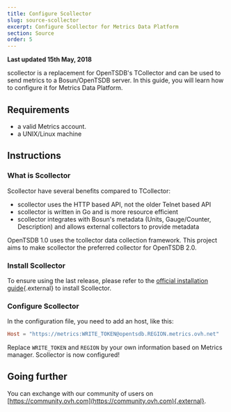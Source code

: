 ```yaml
---
title: Configure Scollector
slug: source-scollector
excerpt: Configure Scollector for Metrics Data Platform
section: Source
order: 5
---
```

**Last updated 15th May, 2018**


scollector is a replacement for OpenTSDB's TCollector and can be used to send metrics to a Bosun/OpenTSDB server. In this guide, you will learn how to configure it for Metrics Data Platform.

## Requirements

- a valid Metrics account.
- a UNIX/Linux machine

## Instructions

### What is Scollector

Scollector have several benefits compared to TCollector:

- scollector uses the HTTP based API, not the older Telnet based API
- scollector is written in Go and is more resource efficient
- scollector integrates with Bosun's metadata (Units, Gauge/Counter, Description) and allows external collectors to provide metadata

OpenTSDB 1.0 uses the tcollector data collection framework. This project aims to make scollector the preferred collector for OpenTSDB 2.0.

### Install Scollector

To ensure using the last release, please refer to the [official installation guide](https://bosun.org/scollector/){.external} to install Scollector.

### Configure Scollector

In the configuration file, you need to add an host, like this:

```toml
Host = "https://metrics:WRITE_TOKEN@opentsdb.REGION.metrics.ovh.net"
```

Replace `WRITE_TOKEN` and `REGION` by your own information based on Metrics manager. Scollector is now configured!

## Going further

You can exchange with our community of users on [https://community.ovh.com](https://community.ovh.com){.external}.